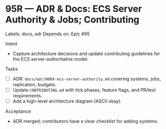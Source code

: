 # 95R — ADR & Docs: ECS Server Authority & Jobs; Contributing

Labels: docs, adr
Depends on: Epic #95

Intent
- Capture architecture decisions and update contributing guidelines for the ECS server-authoritative model.

Tasks
- [ ] ADR: `docs/adr/000X-ecs-server-authority.md` covering systems, jobs, replication, budgets.
- [ ] Update `CONTRIBUTING.md` with tick phases, feature flags, and PR/test requirements.
- [ ] Add a high-level architecture diagram (ASCII okay).

Acceptance
- ADR merged; contributors have a clear checklist for adding systems.
